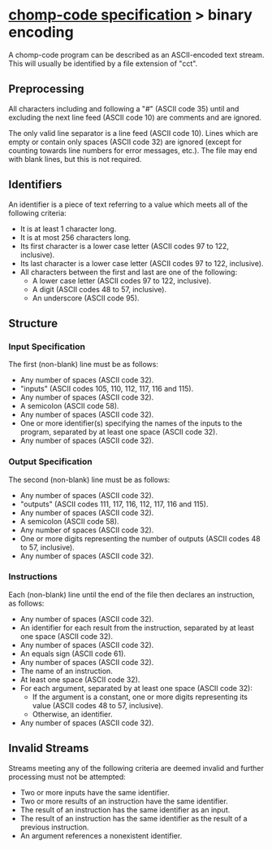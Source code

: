 # [chomp-code specification](./readme.md) > binary encoding

A chomp-code program can be described as an ASCII-encoded text stream.  This will usually be identified by a file extension of "cct".

## Preprocessing

All characters including and following a "#" (ASCII code 35) until and excluding the next line feed (ASCII code 10) are comments and are ignored.

The only valid line separator is a line feed (ASCII code 10).  Lines which are empty or contain only spaces (ASCII code 32) are ignored (except for counting towards line numbers for error messages, etc.).  The file may end with blank lines, but this is not required.

## Identifiers

An identifier is a piece of text referring to a value which meets all of the following criteria:

- It is at least 1 character long.
- It is at most 256 characters long.
- Its first character is a lower case letter (ASCII codes 97 to 122, inclusive).
- Its last character is a lower case letter (ASCII codes 97 to 122, inclusive).
- All characters between the first and last are one of the following:
  - A lower case letter (ASCII codes 97 to 122, inclusive).
  - A digit (ASCII codes 48 to 57, inclusive).
  - An underscore (ASCII code 95).

## Structure

### Input Specification

The first (non-blank) line must be as follows:

- Any number of spaces (ASCII code 32).
- "inputs" (ASCII codes 105, 110, 112, 117, 116 and 115).
- Any number of spaces (ASCII code 32).
- A semicolon (ASCII code 58).
- Any number of spaces (ASCII code 32).
- One or more identifier(s) specifying the names of the inputs to the program, separated by at least one space (ASCII code 32).
- Any number of spaces (ASCII code 32).

### Output Specification

The second (non-blank) line must be as follows:

- Any number of spaces (ASCII code 32).
- "outputs" (ASCII codes 111, 117, 116, 112, 117, 116 and 115).
- Any number of spaces (ASCII code 32).
- A semicolon (ASCII code 58).
- Any number of spaces (ASCII code 32).
- One or more digits representing the number of outputs (ASCII codes 48 to 57, inclusive).
- Any number of spaces (ASCII code 32).

### Instructions

Each (non-blank) line until the end of the file then declares an instruction, as follows:

- Any number of spaces (ASCII code 32).
- An identifier for each result from the instruction, separated by at least one space (ASCII code 32).
- Any number of spaces (ASCII code 32).
- An equals sign (ASCII code 61).
- Any number of spaces (ASCII code 32).
- The name of an instruction.
- At least one space (ASCII code 32).
- For each argument, separated by at least one space (ASCII code 32):
  - If the argument is a constant, one or more digits representing its value (ASCII codes 48 to 57, inclusive).
  - Otherwise, an identifier.
- Any number of spaces (ASCII code 32).

## Invalid Streams

Streams meeting any of the following criteria are deemed invalid and further processing must not be attempted:

- Two or more inputs have the same identifier.
- Two or more results of an instruction have the same identifier.
- The result of an instruction has the same identifier as an input.
- The result of an instruction has the same identifier as the result of a previous instruction.
- An argument references a nonexistent identifier.
